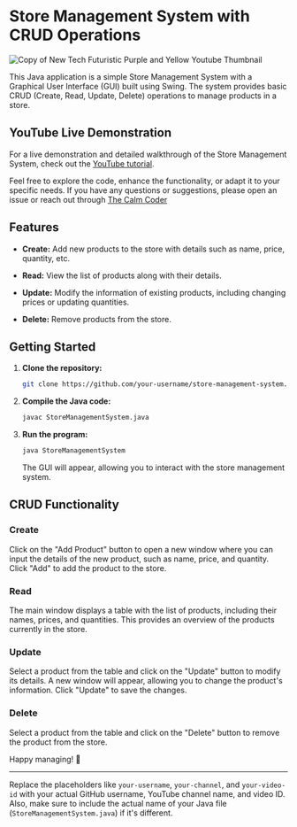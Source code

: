 # Store Management System with CRUD Operations
![Copy of New Tech Futuristic Purple and Yellow Youtube Thumbnail](https://github.com/RishabhParihar873/Store-Management-System/assets/112072004/1dff8934-bb22-4b9e-aed2-878aab7f01c5)


This Java application is a simple Store Management System with a Graphical User Interface (GUI) built using Swing. The system provides basic CRUD (Create, Read, Update, Delete) operations to manage products in a store. 

## YouTube Live Demonstration

For a live demonstration and detailed walkthrough of the Store Management System, check out the [YouTube tutorial](https://youtu.be/LK3Lwu2Ki14).

Feel free to explore the code, enhance the functionality, or adapt it to your specific needs. If you have any questions or suggestions, please open an issue or reach out through [The Calm Coder](https://youtube.com/@thecalmcoder?si=l2RhirgahFiFzgdN)

## Features

- **Create:** Add new products to the store with details such as name, price, quantity, etc.

- **Read:** View the list of products along with their details.

- **Update:** Modify the information of existing products, including changing prices or updating quantities.

- **Delete:** Remove products from the store.

## Getting Started

1. **Clone the repository:**

   ```bash
   git clone https://github.com/your-username/store-management-system.git
   ```

2. **Compile the Java code:**

   ```bash
   javac StoreManagementSystem.java
   ```

3. **Run the program:**

   ```bash
   java StoreManagementSystem
   ```

   The GUI will appear, allowing you to interact with the store management system.

## CRUD Functionality

### Create

Click on the "Add Product" button to open a new window where you can input the details of the new product, such as name, price, and quantity. Click "Add" to add the product to the store.

### Read

The main window displays a table with the list of products, including their names, prices, and quantities. This provides an overview of the products currently in the store.

### Update

Select a product from the table and click on the "Update" button to modify its details. A new window will appear, allowing you to change the product's information. Click "Update" to save the changes.

### Delete

Select a product from the table and click on the "Delete" button to remove the product from the store.



Happy managing! 🏪

---

Replace the placeholders like `your-username`, `your-channel`, and `your-video-id` with your actual GitHub username, YouTube channel name, and video ID. Also, make sure to include the actual name of your Java file (`StoreManagementSystem.java`) if it's different.
